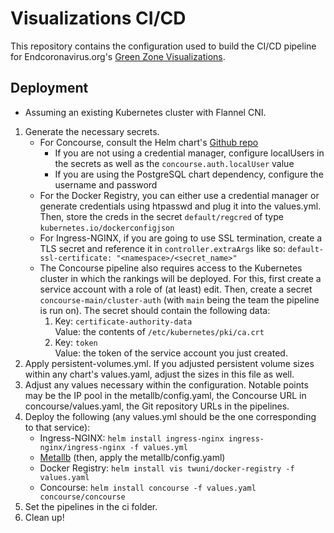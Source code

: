 # Visualizations CI/CD
This repository contains the configuration used to build the CI/CD pipeline for Endcoronavirus.org's 
[Green Zone Visualizations](https://github.com/vbrunsch/rankings/).
## Deployment
* Assuming an existing Kubernetes cluster with Flannel CNI.
1. Generate the necessary secrets.
   * For Concourse, consult the Helm chart's [Github repo](https://github.com/concourse/concourse-chart)
     * If you are not using a credential manager, configure localUsers in the secrets as well as 
       the `concourse.auth.localUser` value
     * If you are using the PostgreSQL chart dependency, configure the username and password
   * For the Docker Registry, you can either use a credential manager or generate credentials 
     using htpasswd and plug it into the values.yml. Then, store the creds in the secret `default/regcred` of type 
     `kubernetes.io/dockerconfigjson`
   * For Ingress-NGINX, if you are going to use SSL termination, create a TLS secret and reference it in 
     `controller.extraArgs` like so: `default-ssl-certificate: "<namespace>/<secret_name>"`
   * The Concourse pipeline also requires access to the Kubernetes cluster in which the rankings will be deployed.
    For this, first create a service account with a role of (at least) edit. Then, create a 
     secret `concourse-main/cluster-auth` (with `main` being the team the pipeline is run on).
     The secret should contain the following data:
     1. Key: `certificate-authority-data`  
        Value: the contents of `/etc/kubernetes/pki/ca.crt`
     2. Key: `token`  
        Value: the token of the service account you just created.
2. Apply persistent-volumes.yml. If you adjusted persistent volume sizes within any chart's values.yaml, adjust 
   the sizes in this file as well.
3. Adjust any values necessary within the configuration. Notable points may be the IP pool in the metallb/config.yaml,
   the Concourse URL in concourse/values.yaml, the Git repository URLs in the pipelines.
3. Deploy the following (any values.yml should be the one corresponding to that service):
   * Ingress-NGINX: `helm install ingress-nginx ingress-nginx/ingress-nginx -f values.yml`
   * [Metallb](https://metallb.universe.tf/installation/#installation-by-manifest) (then, apply the metallb/config.yaml) 
   * Docker Registry: `helm install vis twuni/docker-registry -f values.yaml`
   * Concourse: `helm install concourse -f values.yaml concourse/concourse`
4. Set the pipelines in the ci folder.
4. Clean up!
